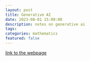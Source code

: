 ```yaml
---
layout: post
title: Generative AI
date: 2023-08-01 15:09:00
description: notes on generative ai
tags: 
categories: mathematics
featured: false
---
```

[link to the webpage](https://sleepy-care-725.notion.site/Generative-AI-8acd11afaca343aa928a5e250f27b7f9?pvs=4)